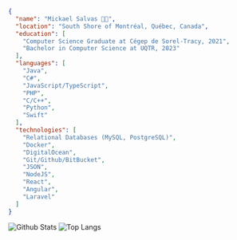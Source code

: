 ```json
{
  "name": "Mickael Salvas 👨‍💻", 
  "location": "South Shore of Montréal, Québec, Canada", 
  "education": [
    "Computer Science Graduate at Cégep de Sorel-Tracy, 2021", 
    "Bachelor in Computer Science at UQTR, 2023"
  ], 
  "languages": [
    "Java", 
    "C#", 
    "JavaScript/TypeScript", 
    "PHP", 
    "C/C++", 
    "Python", 
    "Swift"
  ], 
  "technologies": [
    "Relational Databases (MySQL, PostgreSQL)", 
    "Docker", 
    "DigitalOcean", 
    "Git/Github/BitBucket", 
    "JSON", 
    "NodeJS", 
    "React", 
    "Angular", 
    "Laravel"
  ]
}
```
![Github Stats](https://github-readme-stats.vercel.app/api?username=Salvas21&count_private=true&show_icons=true&include_all_commits=true)
![Top Langs](https://github-readme-stats.vercel.app/api/top-langs/?username=Salvas21&hide=TeX&layout=compact)
